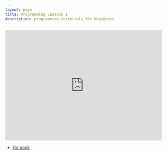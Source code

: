 ```yaml
---
layout: page
title: Programming Lessons 1
description: programming turtorials for beginners
---
```


<iframe src="https://trinket.io/embed/python/d1685291dc" width="100%" height="356" frameborder="0" marginwidth="0" marginheight="0" allowfullscreen></iframe>

  
* [Go back](programming.html)
